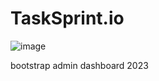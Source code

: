 # TaskSprint.io

![image](https://github.com/patilsp/TaskSprint.io/assets/35653819/85c91690-e0d9-42c9-bbba-e196c94dbeda)

bootstrap admin dashboard 2023

